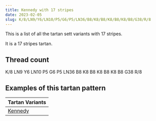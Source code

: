 ```yaml
---
title: Kennedy with 17 stripes
date: 2023-02-05
slug: K/8/LN9/Y6/LN10/P5/G6/P5/LN36/B8/K8/B8/K8/B8/K8/B8/G38/R/8
---
```

This is a list of all the tartan sett variants with 17 stripes.

It is a 17 stripes tartan.


## Thread count
K/8 LN9 Y6 LN10 P5 G6 P5 LN36 B8 K8 B8 K8 B8 K8 B8 G38 R/8

## Examples of this tartan pattern

| Tartan Variants |
|---------------|
| [Kennedy](/variants/k/8/ln9/y6/ln10/p5/g6/p5/ln36/b8/k8/b8/k8/b8/k8/b8/g38/r/8-b304080-g008000-k000000-lne0e0e0-p800080-rc00000-yf0c000)||
